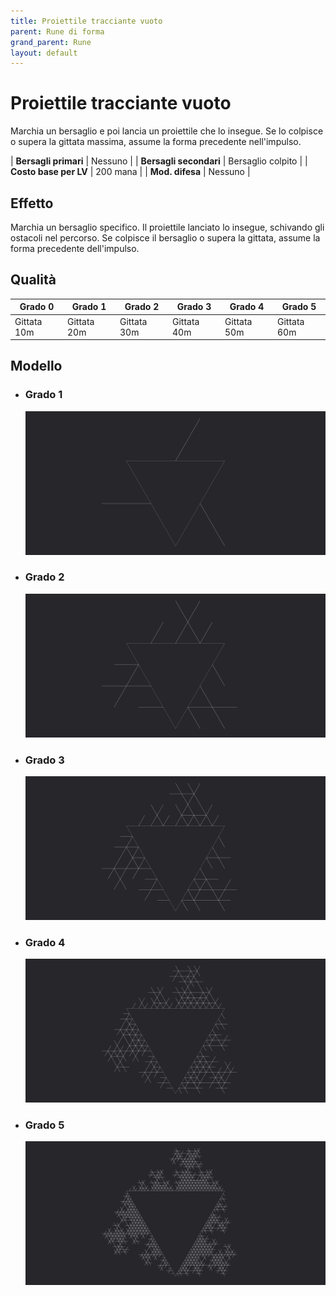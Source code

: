 ```yaml
---
title: Proiettile tracciante vuoto
parent: Rune di forma
grand_parent: Rune
layout: default
---
```


# **Proiettile tracciante vuoto**

Marchia un bersaglio e poi lancia un proiettile che lo insegue. Se lo colpisce o supera la gittata massima, assume la forma precedente nell'impulso.

| **Bersagli primari**   | Nessuno                                       |
| **Bersagli secondari** | Bersaglio colpito                             |
| **Costo base per LV**  | 200 mana                                      |
| **Mod. difesa**        | Nessuno                                       |

## Effetto
Marchia un bersaglio specifico. Il proiettile lanciato lo insegue, schivando gli ostacoli nel percorso. Se colpisce il bersaglio o supera la gittata, assume la forma precedente dell'impulso.

## Qualità

| Grado 0   | Grado 1   | Grado 2   | Grado 3   | Grado 4   | Grado 5   |
|-----------|-----------|-----------|-----------|-----------|-----------|
| Gittata 10m | Gittata 20m | Gittata 30m | Gittata 40m | Gittata 50m | Gittata 60m |

## Modello
- ### Grado 1<br>
  ![Grado 1](1.png "Grado 1")
- ### Grado 2<br>
  ![Grado 2](2.png "Grado 2")
- ### Grado 3<br>
  ![Grado 3](3.png "Grado 3")
- ### Grado 4<br>
  ![Grado 4](4.png "Grado 4")
- ### Grado 5<br>
  ![Grado 5](5.png "Grado 5")
